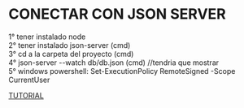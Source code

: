 # CONECTAR CON JSON SERVER
1° tener instalado node <br>
2° tener instalado json-server (cmd) <br>
3° cd a la carpeta del proyecto (cmd) <br>
4° json-server --watch db/db.json (cmd) //tendria que mostrar <br>
5° windows powershell: Set-ExecutionPolicy RemoteSigned -Scope CurrentUser <br>

<a href="https://youtu.be/RY5jLSB2yC0?si=59go9foQzVmrAjLx"> TUTORIAL </a>
